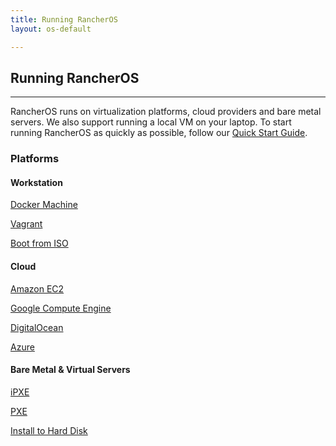 ```yaml
---
title: Running RancherOS
layout: os-default

---
```


## Running RancherOS
---

RancherOS runs on virtualization platforms, cloud providers and bare metal servers. We also support running a local VM on your laptop. To start running RancherOS as quickly as possible, follow our [Quick Start Guide]({{site.baseurl}}/os/quick-start-guide/).

### Platforms 

#### Workstation

[Docker Machine]({{site.baseurl}}/os/running-rancheros/workstation/docker-machine) 

[Vagrant]({{site.baseurl}}/os/running-rancheros/workstation/vagrant) 

[Boot from ISO]({{site.baseurl}}/os/running-rancheros/workstation/boot-from-iso) 


#### Cloud

[Amazon EC2]({{site.baseurl}}/os/running-rancheros/cloud/aws) 

[Google Compute Engine]({{site.baseurl}}/os/running-rancheros/cloud/gce) 

[DigitalOcean]({{site.baseurl}}/os/running-rancheros/cloud/do)

[Azure]({{site.baseurl}}/os/running-rancheros/cloud/azure)

#### Bare Metal & Virtual Servers

[iPXE]({{site.baseurl}}/os/running-rancheros/server/ipxe)

[PXE]({{site.baseurl}}/os/running-rancheros/server/pxe)

[Install to Hard Disk]({{site.baseurl}}/os/running-rancheros/server/install-to-disk)

<br>
